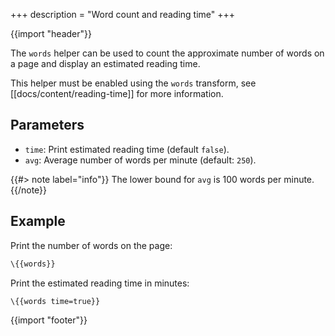+++
description = "Word count and reading time"
+++

{{import "header"}}

The `words` helper can be used to count the approximate number of words on a page and display an estimated reading time.

This helper must be enabled using the `words` transform, see [[docs/content/reading-time]] for more information.

## Parameters

* `time`: Print estimated reading time (default `false`).
* `avg`: Average number of words per minute (default: `250`).

{{#> note label="info"}}
The lower bound for `avg` is 100 words per minute.
{{/note}}

## Example

Print the number of words on the page:

```handlebars
\{{words}}
```

Print the estimated reading time in minutes:

```handlebars
\{{words time=true}}
```

{{import "footer"}}
